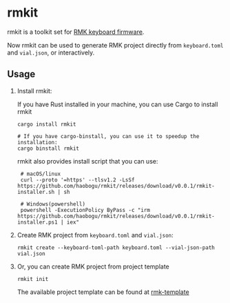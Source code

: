 # rmkit

rmkit is a toolkit set for [RMK keyboard firmware](https://github.com/haobogu/rmk).

Now rmkit can be used to generate RMK project directly from `keyboard.toml` and `vial.json`, or interactively.

## Usage

1. Install rmkit:
   
   If you have Rust installed in your machine, you can use Cargo to install rmkit

    ```shell
    cargo install rmkit

    # If you have cargo-binstall, you can use it to speedup the installation:
    cargo binstall rmkit
    ```
    
   rmkit also provides install script that you can use:

   ```shell
    # macOS/linux
    curl --proto '=https' --tlsv1.2 -LsSf https://github.com/haobogu/rmkit/releases/download/v0.0.1/rmkit-installer.sh | sh

    # Windows(powershell)
    powershell -ExecutionPolicy ByPass -c "irm https://github.com/haobogu/rmkit/releases/download/v0.0.1/rmkit-installer.ps1 | iex"
   ```

2. Create RMK project from `keyboard.toml` and `vial.json`:

    ```
    rmkit create --keyboard-toml-path keyboard.toml --vial-json-path vial.json
    ```

3. Or, you can create RMK project from project template

    ```
    rmkit init
    ```

    The available project template can be found at [rmk-template](https://github.com/HaoboGu/rmk-template/tree/feat/rework)
